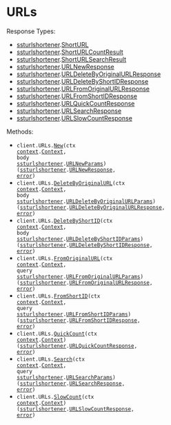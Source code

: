 # URLs

Response Types:

- <a href="https://pkg.go.dev/github.com/Dizzzmas/sst-url-shortener-go-sdk">ssturlshortener</a>.<a href="https://pkg.go.dev/github.com/Dizzzmas/sst-url-shortener-go-sdk#ShortURL">ShortURL</a>
- <a href="https://pkg.go.dev/github.com/Dizzzmas/sst-url-shortener-go-sdk">ssturlshortener</a>.<a href="https://pkg.go.dev/github.com/Dizzzmas/sst-url-shortener-go-sdk#ShortURLCountResult">ShortURLCountResult</a>
- <a href="https://pkg.go.dev/github.com/Dizzzmas/sst-url-shortener-go-sdk">ssturlshortener</a>.<a href="https://pkg.go.dev/github.com/Dizzzmas/sst-url-shortener-go-sdk#ShortURLSearchResult">ShortURLSearchResult</a>
- <a href="https://pkg.go.dev/github.com/Dizzzmas/sst-url-shortener-go-sdk">ssturlshortener</a>.<a href="https://pkg.go.dev/github.com/Dizzzmas/sst-url-shortener-go-sdk#URLNewResponse">URLNewResponse</a>
- <a href="https://pkg.go.dev/github.com/Dizzzmas/sst-url-shortener-go-sdk">ssturlshortener</a>.<a href="https://pkg.go.dev/github.com/Dizzzmas/sst-url-shortener-go-sdk#URLDeleteByOriginalURLResponse">URLDeleteByOriginalURLResponse</a>
- <a href="https://pkg.go.dev/github.com/Dizzzmas/sst-url-shortener-go-sdk">ssturlshortener</a>.<a href="https://pkg.go.dev/github.com/Dizzzmas/sst-url-shortener-go-sdk#URLDeleteByShortIDResponse">URLDeleteByShortIDResponse</a>
- <a href="https://pkg.go.dev/github.com/Dizzzmas/sst-url-shortener-go-sdk">ssturlshortener</a>.<a href="https://pkg.go.dev/github.com/Dizzzmas/sst-url-shortener-go-sdk#URLFromOriginalURLResponse">URLFromOriginalURLResponse</a>
- <a href="https://pkg.go.dev/github.com/Dizzzmas/sst-url-shortener-go-sdk">ssturlshortener</a>.<a href="https://pkg.go.dev/github.com/Dizzzmas/sst-url-shortener-go-sdk#URLFromShortIDResponse">URLFromShortIDResponse</a>
- <a href="https://pkg.go.dev/github.com/Dizzzmas/sst-url-shortener-go-sdk">ssturlshortener</a>.<a href="https://pkg.go.dev/github.com/Dizzzmas/sst-url-shortener-go-sdk#URLQuickCountResponse">URLQuickCountResponse</a>
- <a href="https://pkg.go.dev/github.com/Dizzzmas/sst-url-shortener-go-sdk">ssturlshortener</a>.<a href="https://pkg.go.dev/github.com/Dizzzmas/sst-url-shortener-go-sdk#URLSearchResponse">URLSearchResponse</a>
- <a href="https://pkg.go.dev/github.com/Dizzzmas/sst-url-shortener-go-sdk">ssturlshortener</a>.<a href="https://pkg.go.dev/github.com/Dizzzmas/sst-url-shortener-go-sdk#URLSlowCountResponse">URLSlowCountResponse</a>

Methods:

- <code title="post /urls/create">client.URLs.<a href="https://pkg.go.dev/github.com/Dizzzmas/sst-url-shortener-go-sdk#URLService.New">New</a>(ctx <a href="https://pkg.go.dev/context">context</a>.<a href="https://pkg.go.dev/context#Context">Context</a>, body <a href="https://pkg.go.dev/github.com/Dizzzmas/sst-url-shortener-go-sdk">ssturlshortener</a>.<a href="https://pkg.go.dev/github.com/Dizzzmas/sst-url-shortener-go-sdk#URLNewParams">URLNewParams</a>) (<a href="https://pkg.go.dev/github.com/Dizzzmas/sst-url-shortener-go-sdk">ssturlshortener</a>.<a href="https://pkg.go.dev/github.com/Dizzzmas/sst-url-shortener-go-sdk#URLNewResponse">URLNewResponse</a>, <a href="https://pkg.go.dev/builtin#error">error</a>)</code>
- <code title="delete /urls/delete-by-original-url">client.URLs.<a href="https://pkg.go.dev/github.com/Dizzzmas/sst-url-shortener-go-sdk#URLService.DeleteByOriginalURL">DeleteByOriginalURL</a>(ctx <a href="https://pkg.go.dev/context">context</a>.<a href="https://pkg.go.dev/context#Context">Context</a>, body <a href="https://pkg.go.dev/github.com/Dizzzmas/sst-url-shortener-go-sdk">ssturlshortener</a>.<a href="https://pkg.go.dev/github.com/Dizzzmas/sst-url-shortener-go-sdk#URLDeleteByOriginalURLParams">URLDeleteByOriginalURLParams</a>) (<a href="https://pkg.go.dev/github.com/Dizzzmas/sst-url-shortener-go-sdk">ssturlshortener</a>.<a href="https://pkg.go.dev/github.com/Dizzzmas/sst-url-shortener-go-sdk#URLDeleteByOriginalURLResponse">URLDeleteByOriginalURLResponse</a>, <a href="https://pkg.go.dev/builtin#error">error</a>)</code>
- <code title="delete /urls/delete-by-short-id">client.URLs.<a href="https://pkg.go.dev/github.com/Dizzzmas/sst-url-shortener-go-sdk#URLService.DeleteByShortID">DeleteByShortID</a>(ctx <a href="https://pkg.go.dev/context">context</a>.<a href="https://pkg.go.dev/context#Context">Context</a>, body <a href="https://pkg.go.dev/github.com/Dizzzmas/sst-url-shortener-go-sdk">ssturlshortener</a>.<a href="https://pkg.go.dev/github.com/Dizzzmas/sst-url-shortener-go-sdk#URLDeleteByShortIDParams">URLDeleteByShortIDParams</a>) (<a href="https://pkg.go.dev/github.com/Dizzzmas/sst-url-shortener-go-sdk">ssturlshortener</a>.<a href="https://pkg.go.dev/github.com/Dizzzmas/sst-url-shortener-go-sdk#URLDeleteByShortIDResponse">URLDeleteByShortIDResponse</a>, <a href="https://pkg.go.dev/builtin#error">error</a>)</code>
- <code title="get /urls/from-original-url">client.URLs.<a href="https://pkg.go.dev/github.com/Dizzzmas/sst-url-shortener-go-sdk#URLService.FromOriginalURL">FromOriginalURL</a>(ctx <a href="https://pkg.go.dev/context">context</a>.<a href="https://pkg.go.dev/context#Context">Context</a>, query <a href="https://pkg.go.dev/github.com/Dizzzmas/sst-url-shortener-go-sdk">ssturlshortener</a>.<a href="https://pkg.go.dev/github.com/Dizzzmas/sst-url-shortener-go-sdk#URLFromOriginalURLParams">URLFromOriginalURLParams</a>) (<a href="https://pkg.go.dev/github.com/Dizzzmas/sst-url-shortener-go-sdk">ssturlshortener</a>.<a href="https://pkg.go.dev/github.com/Dizzzmas/sst-url-shortener-go-sdk#URLFromOriginalURLResponse">URLFromOriginalURLResponse</a>, <a href="https://pkg.go.dev/builtin#error">error</a>)</code>
- <code title="get /urls/from-short-id">client.URLs.<a href="https://pkg.go.dev/github.com/Dizzzmas/sst-url-shortener-go-sdk#URLService.FromShortID">FromShortID</a>(ctx <a href="https://pkg.go.dev/context">context</a>.<a href="https://pkg.go.dev/context#Context">Context</a>, query <a href="https://pkg.go.dev/github.com/Dizzzmas/sst-url-shortener-go-sdk">ssturlshortener</a>.<a href="https://pkg.go.dev/github.com/Dizzzmas/sst-url-shortener-go-sdk#URLFromShortIDParams">URLFromShortIDParams</a>) (<a href="https://pkg.go.dev/github.com/Dizzzmas/sst-url-shortener-go-sdk">ssturlshortener</a>.<a href="https://pkg.go.dev/github.com/Dizzzmas/sst-url-shortener-go-sdk#URLFromShortIDResponse">URLFromShortIDResponse</a>, <a href="https://pkg.go.dev/builtin#error">error</a>)</code>
- <code title="get /urls/quick-count">client.URLs.<a href="https://pkg.go.dev/github.com/Dizzzmas/sst-url-shortener-go-sdk#URLService.QuickCount">QuickCount</a>(ctx <a href="https://pkg.go.dev/context">context</a>.<a href="https://pkg.go.dev/context#Context">Context</a>) (<a href="https://pkg.go.dev/github.com/Dizzzmas/sst-url-shortener-go-sdk">ssturlshortener</a>.<a href="https://pkg.go.dev/github.com/Dizzzmas/sst-url-shortener-go-sdk#URLQuickCountResponse">URLQuickCountResponse</a>, <a href="https://pkg.go.dev/builtin#error">error</a>)</code>
- <code title="get /urls/search">client.URLs.<a href="https://pkg.go.dev/github.com/Dizzzmas/sst-url-shortener-go-sdk#URLService.Search">Search</a>(ctx <a href="https://pkg.go.dev/context">context</a>.<a href="https://pkg.go.dev/context#Context">Context</a>, query <a href="https://pkg.go.dev/github.com/Dizzzmas/sst-url-shortener-go-sdk">ssturlshortener</a>.<a href="https://pkg.go.dev/github.com/Dizzzmas/sst-url-shortener-go-sdk#URLSearchParams">URLSearchParams</a>) (<a href="https://pkg.go.dev/github.com/Dizzzmas/sst-url-shortener-go-sdk">ssturlshortener</a>.<a href="https://pkg.go.dev/github.com/Dizzzmas/sst-url-shortener-go-sdk#URLSearchResponse">URLSearchResponse</a>, <a href="https://pkg.go.dev/builtin#error">error</a>)</code>
- <code title="get /urls/slow-count">client.URLs.<a href="https://pkg.go.dev/github.com/Dizzzmas/sst-url-shortener-go-sdk#URLService.SlowCount">SlowCount</a>(ctx <a href="https://pkg.go.dev/context">context</a>.<a href="https://pkg.go.dev/context#Context">Context</a>) (<a href="https://pkg.go.dev/github.com/Dizzzmas/sst-url-shortener-go-sdk">ssturlshortener</a>.<a href="https://pkg.go.dev/github.com/Dizzzmas/sst-url-shortener-go-sdk#URLSlowCountResponse">URLSlowCountResponse</a>, <a href="https://pkg.go.dev/builtin#error">error</a>)</code>
